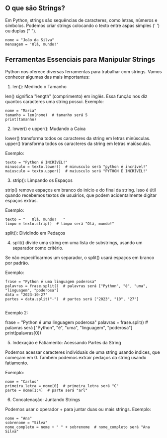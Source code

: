 ## O que são Strings?

Em Python, strings são sequências de caracteres, como letras, números e símbolos. Podemos criar strings colocando o texto entre aspas simples (' ') ou duplas (" ").

```
nome = "João da Silva"
mensagem = 'Olá, mundo!'
```

## Ferramentas Essenciais para Manipular Strings


Python nos oferece diversas ferramentas para trabalhar com strings. Vamos conhecer algumas das mais importantes:

1. len(): Medindo o Tamanho

len() significa "length" (comprimento) em inglês.
Essa função nos diz quantos caracteres uma string possui.
Exemplo:

```
nome = "Maria"
tamanho = len(nome)  # tamanho será 5
print(tamanho)
```

2. lower() e upper(): Mudando a Caixa

lower() transforma todos os caracteres da string em letras minúsculas.
upper() transforma todos os caracteres da string em letras maiúsculas.

Exemplo:

```
texto = "Python é INCRÍVEL!"
minusculo = texto.lower()  # minusculo será "python é incrível!"
maiusculo = texto.upper()  # maiusculo será "PYTHON É INCRÍVEL!"
```

3. strip(): Limpando os Espaços

strip() remove espaços em branco do início e do final da string.
Isso é útil quando recebemos textos de usuários, que podem acidentalmente digitar espaços extras.

Exemplo:

```
texto = "   Olá, mundo!   "
limpo = texto.strip()  # limpo será "Olá, mundo!"
```

split(): Dividindo em Pedaços


4. split() divide uma string em uma lista de substrings, usando um separador como critério.
   
Se não especificarmos um separador, o split() usará espaços em branco por padrão.

Exemplo:

```
frase = "Python é uma linguagem poderosa"
palavras = frase.split()  # palavras será ["Python", "é", "uma", "linguagem", "poderosa"]
data = "2023-10-27"
partes = data.split("-")  # partes será ["2023", "10", "27"]


```

Exemplo 2:

frase = "Python é uma linguagem poderosa"
palavras = frase.split()  # palavras será ["Python", "é", "uma", "linguagem", "poderosa"]
print(palavras[0])



5. Indexação e Fatiamento: Acessando Partes da String

Podemos acessar caracteres individuais de uma string usando índices, que começam em 0.
Também podemos extrair pedaços da string usando fatiamento.

Exemplo:

```
nome = "Carlos"
primeira_letra = nome[0]  # primeira_letra será "C"
parte = nome[1:4]  # parte será "arl"
```

6. Concatenação: Juntando Strings

Podemos usar o operador + para juntar duas ou mais strings.
Exemplo:
```
nome = "Ana"
sobrenome = "Silva"
nome_completo = nome + " " + sobrenome  # nome_completo será "Ana Silva"
```

